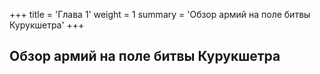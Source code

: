 +++
title = 'Глава 1'
weight = 1
summary = 'Обзор армий на поле битвы Курукшетра'
+++
## Обзор армий на поле битвы Курукшетра